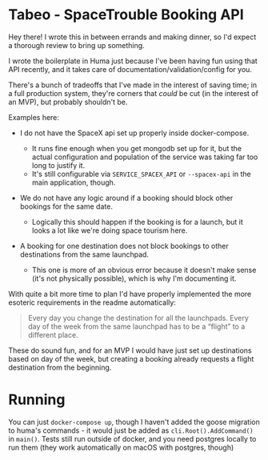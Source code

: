 # Tabeo - SpaceTrouble Booking API

Hey there! I wrote this in between errands and making dinner, so I'd expect a thorough review to bring up something.

I wrote the boilerplate in Huma just because I've been having fun using that API recently, and it takes care of documentation/validation/config for you.

There's a bunch of tradeoffs that I've made in the interest of saving time; in a full production system,
they're corners that _could_ be cut (in the interest of an MVP), but probably shouldn't be.

Examples here:

- I do not have the SpaceX api set up properly inside docker-compose.
  - It runs fine enough when you get mongodb set up for it, but the actual configuration and population of the service was taking far too long to justify it.
  - It's still configurable via `SERVICE_SPACEX_API` or `--spacex-api` in the main application, though.

- We do not have any logic around if a booking should block other bookings for the same date.
  - Logically this should happen if the booking is for a launch, but it looks a lot like we're doing space tourism here.

- A booking for one destination does not block bookings to other destinations from the same launchpad.
  - This one is more of an obvious error because it doesn't make sense (it's not physically possible), which is why I'm documenting it.

With quite a bit more time to plan I'd have properly implemented the more esoteric requirements in the readme automatically:

> Every day you change the destination for all the launchpads.
> Every day of the week from the same launchpad has to be a “flight” to a different place.

These do sound fun, and for an MVP I would have just set up destinations based on day of the week, but creating a booking already requests a flight destination from the beginning.

# Running

You can just `docker-compose up`, though I haven't added the goose migration to huma's commands - it would just be added as `cli.Root().AddCommand()` in `main()`.
Tests still run outside of docker, and you need postgres locally to run them (they work automatically on macOS with postgres, though)

